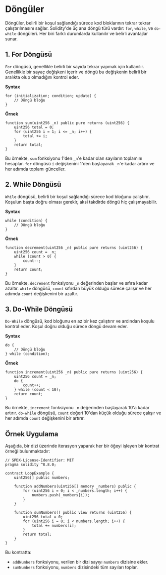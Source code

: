 # Döngüler

Döngüler, belirli bir koşul sağlandığı sürece kod bloklarının tekrar tekrar çalıştırılmasını sağlar. Solidity'de üç ana döngü türü vardır: `for`, `while`, ve `do-while` döngüleri. Her biri farklı durumlarda kullanılır ve belirli avantajlar sunar.

## **1. For Döngüsü**

`For` döngüsü, genellikle belirli bir sayıda tekrar yapmak için kullanılır. Genellikle bir sayaç değişkeni içerir ve döngü bu değişkenin belirli bir aralıkta olup olmadığını kontrol eder.

**Syntax**

```solidity
for (initialization; condition; update) {
    // Döngü bloğu
}
```

**Örnek**

```solidity
function sum(uint256 _n) public pure returns (uint256) {
    uint256 total = 0;
    for (uint256 i = 1; i <= _n; i++) {
        total += i;
    }
    return total;
}
```

Bu örnekte, `sum` fonksiyonu 1'den `_n`'e kadar olan sayıların toplamını hesaplar. `for` döngüsü `i` değişkenini 1'den başlayarak `_n`'e kadar artırır ve her adımda toplamı günceller.

## **2. While Döngüsü**

`While` döngüsü, belirli bir koşul sağlandığı sürece kod bloğunu çalıştırır. Koşulun başta doğru olması gerekir, aksi takdirde döngü hiç çalışmayabilir.

**Syntax**

```solidity
while (condition) {
    // Döngü bloğu
}
```

**Örnek**

```solidity
function decrement(uint256 _n) public pure returns (uint256) {
    uint256 count = _n;
    while (count > 0) {
        count--;
    }
    return count;
}
```

Bu örnekte, `decrement` fonksiyonu `_n` değerinden başlar ve sıfıra kadar azaltır. `while` döngüsü, `count` sıfırdan büyük olduğu sürece çalışır ve her adımda `count` değişkenini bir azaltır.

## **3. Do-While Döngüsü**

`Do-While` döngüsü, kod bloğunu en az bir kez çalıştırır ve ardından koşulu kontrol eder. Koşul doğru olduğu sürece döngü devam eder.

**Syntax**

```solidity
do {
    // Döngü bloğu
} while (condition);
```

**Örnek**

```solidity
function increment(uint256 _n) public pure returns (uint256) {
    uint256 count = _n;
    do {
        count++;
    } while (count < 10);
    return count;
}
```

Bu örnekte, `increment` fonksiyonu `_n` değerinden başlayarak 10'a kadar artırır. `do-while` döngüsü, `count` değeri 10'dan küçük olduğu sürece çalışır ve her adımda `count` değişkenini bir artırır.

## **Örnek Uygulama**

Aşağıda, bir dizi üzerinde iterasyon yaparak her bir öğeyi işleyen bir kontrat örneği bulunmaktadır:

```solidity
// SPDX-License-Identifier: MIT
pragma solidity ^0.8.0;

contract LoopExample {
    uint256[] public numbers;

    function addNumbers(uint256[] memory _numbers) public {
        for (uint256 i = 0; i < _numbers.length; i++) {
            numbers.push(_numbers[i]);
        }
    }

    function sumNumbers() public view returns (uint256) {
        uint256 total = 0;
        for (uint256 i = 0; i < numbers.length; i++) {
            total += numbers[i];
        }
        return total;
    }
}
```

Bu kontratta:

* `addNumbers` fonksiyonu, verilen bir dizi sayıyı `numbers` dizisine ekler.
* `sumNumbers` fonksiyonu, `numbers` dizisindeki tüm sayıları toplar.
